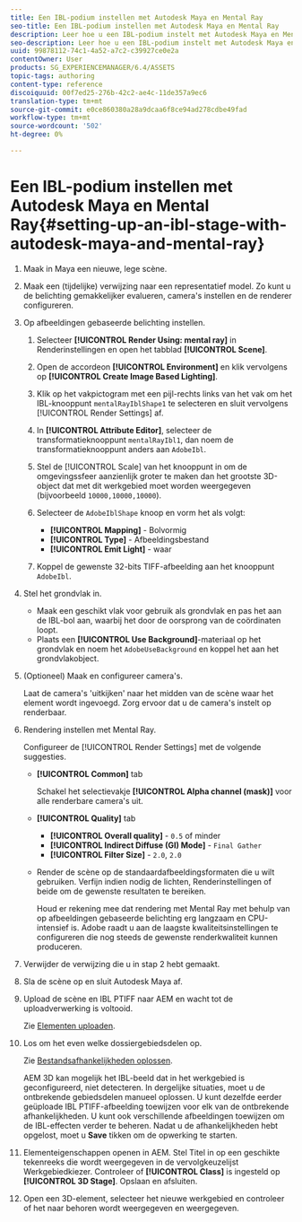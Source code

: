 ```yaml
---
title: Een IBL-podium instellen met Autodesk Maya en Mental Ray
seo-title: Een IBL-podium instellen met Autodesk Maya en Mental Ray
description: Leer hoe u een IBL-podium instelt met Autodesk Maya en Mental Ray.
seo-description: Leer hoe u een IBL-podium instelt met Autodesk Maya en Mental Ray.
uuid: 99878112-74c1-4a52-a7c2-c39927ce0e2a
contentOwner: User
products: SG_EXPERIENCEMANAGER/6.4/ASSETS
topic-tags: authoring
content-type: reference
discoiquuid: 00f7ed25-276b-42c2-ae4c-11de357a9ec6
translation-type: tm+mt
source-git-commit: e0ce860380a28a9dcaa6f8ce94ad278cdbe49fad
workflow-type: tm+mt
source-wordcount: '502'
ht-degree: 0%

---
```



# Een IBL-podium instellen met Autodesk Maya en Mental Ray{#setting-up-an-ibl-stage-with-autodesk-maya-and-mental-ray}

1. Maak in Maya een nieuwe, lege scène.

1. Maak een (tijdelijke) verwijzing naar een representatief model. Zo kunt u de belichting gemakkelijker evalueren, camera&#39;s instellen en de renderer configureren.
1. Op afbeeldingen gebaseerde belichting instellen.

   1. Selecteer **[!UICONTROL Render Using: mental ray]** in Renderinstellingen en open het tabblad **[!UICONTROL Scene]**.
   1. Open de accordeon **[!UICONTROL Environment]** en klik vervolgens op **[!UICONTROL Create Image Based Lighting]**.
   1. Klik op het vakpictogram met een pijl-rechts links van het vak om het IBL-knooppunt `mentalRayIblShape1` te selecteren en sluit vervolgens [!UICONTROL Render Settings] af.
   1. In **[!UICONTROL Attribute Editor]**, selecteer de transformatieknooppunt `mentalRayIbl1`, dan noem de transformatieknooppunt anders aan `AdobeIbl`.

   1. Stel de [!UICONTROL Scale] van het knooppunt in om de omgevingssfeer aanzienlijk groter te maken dan het grootste 3D-object dat met dit werkgebied moet worden weergegeven (bijvoorbeeld `10000,10000,10000`).
   1. Selecteer de `AdobeIblShape` knoop en vorm het als volgt:

      * **[!UICONTROL Mapping]** - Bolvormig
      * **[!UICONTROL Type]** - Afbeeldingsbestand
      * **[!UICONTROL Emit Light]** - waar
   1. Koppel de gewenste 32-bits TIFF-afbeelding aan het knooppunt `AdobeIbl`.


1. Stel het grondvlak in.

   * Maak een geschikt vlak voor gebruik als grondvlak en pas het aan de IBL-bol aan, waarbij het door de oorsprong van de coördinaten loopt.
   * Plaats een **[!UICONTROL Use Background]**-materiaal op het grondvlak en noem het `AdobeUseBackground` en koppel het aan het grondvlakobject.

1. (Optioneel) Maak en configureer camera&#39;s.

   Laat de camera&#39;s &#39;uitkijken&#39; naar het midden van de scène waar het element wordt ingevoegd. Zorg ervoor dat u de camera&#39;s instelt op renderbaar.

1. Rendering instellen met Mental Ray.

   Configureer de [!UICONTROL Render Settings] met de volgende suggesties.

   * **[!UICONTROL Common]** tab

      Schakel het selectievakje **[!UICONTROL Alpha channel (mask)]** voor alle renderbare camera&#39;s uit.

   * **[!UICONTROL Quality]** tab

      * **[!UICONTROL Overall quality]** -  `0.5` of minder
      * **[!UICONTROL Indirect Diffuse (GI) Mode]** - `Final Gather`
      * **[!UICONTROL Filter Size]** - `2.0`, `2.0`
   * Render de scène op de standaardafbeeldingsformaten die u wilt gebruiken. Verfijn indien nodig de lichten, Renderinstellingen of beide om de gewenste resultaten te bereiken.

      Houd er rekening mee dat rendering met Mental Ray met behulp van op afbeeldingen gebaseerde belichting erg langzaam en CPU-intensief is. Adobe raadt u aan de laagste kwaliteitsinstellingen te configureren die nog steeds de gewenste renderkwaliteit kunnen produceren.


1. Verwijder de verwijzing die u in stap 2 hebt gemaakt.

1. Sla de scène op en sluit Autodesk Maya af.

1. Upload de scène en IBL PTIFF naar AEM en wacht tot de uploadverwerking is voltooid.

   Zie [Elementen uploaden](/help/assets/managing-assets-touch-ui.md#uploading-assets).

1. Los om het even welke dossiergebiedsdelen op.

   Zie [Bestandsafhankelijkheden oplossen](/help/sites-classic-ui-authoring/classicui-upload-proc-3d-resolve-dependencies.md).

   AEM 3D kan mogelijk het IBL-beeld dat in het werkgebied is geconfigureerd, niet detecteren. In dergelijke situaties, moet u de ontbrekende gebiedsdelen manueel oplossen. U kunt dezelfde eerder geüploade IBL PTIFF-afbeelding toewijzen voor elk van de ontbrekende afhankelijkheden. U kunt ook verschillende afbeeldingen toewijzen om de IBL-effecten verder te beheren. Nadat u de afhankelijkheden hebt opgelost, moet u **Save** tikken om de opwerking te starten.

1. Elementeigenschappen openen in AEM. Stel Titel in op een geschikte tekenreeks die wordt weergegeven in de vervolgkeuzelijst Werkgebiedkiezer. Controleer of **[!UICONTROL Class]** is ingesteld op **[!UICONTROL 3D Stage]**. Opslaan en afsluiten.

1. Open een 3D-element, selecteer het nieuwe werkgebied en controleer of het naar behoren wordt weergegeven en weergegeven.

